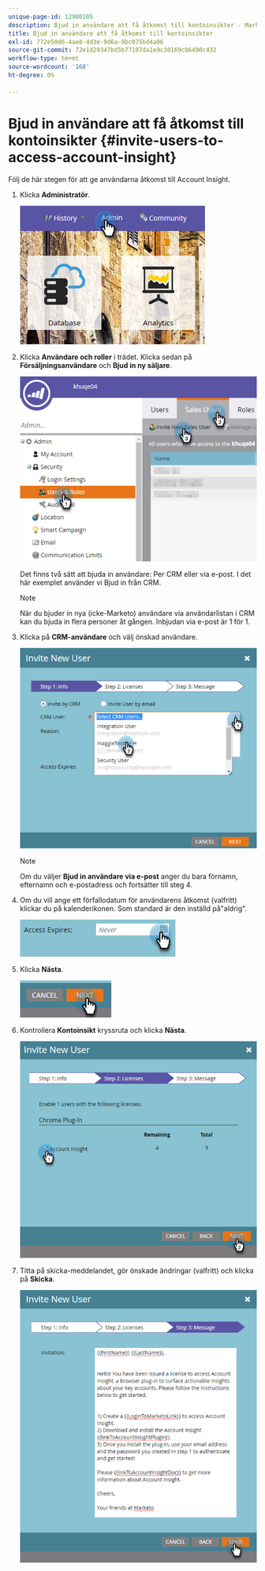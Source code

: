 ```yaml
---
unique-page-id: 12980105
description: Bjud in användare att få åtkomst till kontoinsikter - Marketo Docs - produktdokumentation
title: Bjud in användare att få åtkomst till kontoinsikter
exl-id: 772e50d6-4ae8-4d3e-9d6a-9bc075bd4a06
source-git-commit: 72e1d29347bd5b77107da1e9c30169cb6490c432
workflow-type: tm+mt
source-wordcount: '168'
ht-degree: 0%

---
```


# Bjud in användare att få åtkomst till kontoinsikter {#invite-users-to-access-account-insight}

Följ de här stegen för att ge användarna åtkomst till Account Insight.

1. Klicka **Administratör**.

   ![](assets/admin-1.png)

1. Klicka **Användare och roller** i trädet. Klicka sedan på **Försäljningsanvändare** och **Bjud in ny säljare**.

   ![](assets/two-6.png)

   Det finns två sätt att bjuda in användare: Per CRM eller via e-post. I det här exemplet använder vi Bjud in från CRM.

   >[!NOTE]
   >
   >När du bjuder in nya (icke-Marketo) användare via användarlistan i CRM kan du bjuda in flera personer åt gången. Inbjudan via e-post är 1 för 1.

1. Klicka på **CRM-användare** och välj önskad användare.

   ![](assets/three-5.png)

   >[!NOTE]
   >
   >Om du väljer **Bjud in användare via e-post** anger du bara förnamn, efternamn och e-postadress och fortsätter till steg 4.

1. Om du vill ange ett förfallodatum för användarens åtkomst (valfritt) klickar du på kalenderikonen. Som standard är den inställd på&quot;aldrig&quot;.

   ![](assets/four-5.png)

1. Klicka **Nästa**.

   ![](assets/five-5.png)

1. Kontrollera **Kontoinsikt** kryssruta och klicka **Nästa**.

   ![](assets/six-3.png)

1. Titta på skicka-meddelandet, gör önskade ändringar (valfritt) och klicka på **Skicka**.

   ![](assets/seven-2.png)
